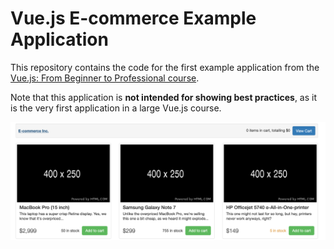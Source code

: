 # Vue.js E-commerce Example Application

This repository contains the code for the first example application from the [Vue.js: From Beginner to Professional course](https://l.codingexplained.com/course/vuejs?src=github).

Note that this application is **not intended for showing best practices**, as it is the very first application in a large Vue.js course.


![alt text](img/app.png)